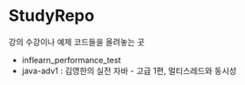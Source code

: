 # StudyRepo

강의 수강이나 예제 코드들을 올려놓는 곳

- inflearn_performance_test 
- java-adv1 : 김영한의 실전 자바 - 고급 1편, 멀티스레드와 동시성
